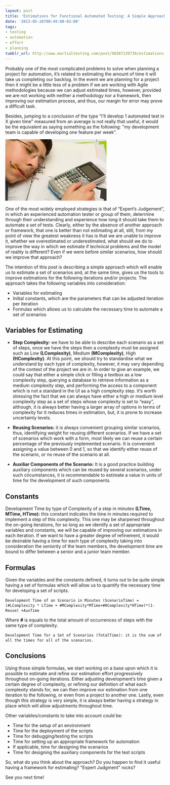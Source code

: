 ```yaml
---
layout: post
title: 'Estimations for Functional Automated Testing: A Simple Approach'
date: '2013-05-26T00:49:00-03:00'
tags:
- testing
- automation
- effort
- planning
tumblr_url: http://www.martialtesting.com/post/98367139739/estimations-for-functional-automated-testing-a
---
```

Probably one of the most complicated problems to solve when planning a project for automation, it’s related to estimating the amount of time it will take us completing our backlog. In the event we are planning for a project then it might be a little less of a problem if we are working with Agile methodologies because we can adjust estimated times, however, provided we are not working with neither a methodology nor a framework, then improving our estimation process, and thus, our margin for error may prove a difficult task.

Besides, jumping to a conclusion of the type "I’ll develop 1 automated test in X given time" measured from an average is not really that useful, it would be the equivalent as saying something as the following: "my development team is capable of developing one feature per week".

![Estimations](/assets/estimations.jpg)


One of the most widely employed strategies is that of “Expert’s Judgement”, in which an experienced automation tester or group of them, determine through their understanding and experience how long it should take them to automate a set of tests. Clearly, either by the absence of another approach or framework, that one is better than not estimating at all, still, from my point of view the greatest weakness it has is that we are unable to improve it, whether we overestimated or underestimated, what should we do to improve the way in which we estimate if technical problems and the model of reality is different? Even if we were before similar scenarios, how should we improve that approach?

The intention of this post is describing a simple approach which will enable us to estimate a set of scenarios and, at the same time, gives us the tools to improve estimations for the following iterations and/or projects. The approach takes the following variables into consideration:

- Variables for estimating
- Initial constants, which are the parameters that can be adjusted iteration per iteration
- Formulas which allows us to calculate the necessary time to automate a set of scenarios

## Variables for Estimating

- **Step Complexity:** we have to be able to describe each scenario as a set of steps, once we have the steps then a complexity must be assigned such as Low **(LComplexity)**, Medium **(MComplexity)**, High **(HComplexity)**. At this point, we should try to standardise what we understand by each type of complexity, however, it may vary depending of the context of the project we are in. In order to give an example, we could say that either a simple click or filling a textbox as a low complexity step, querying a database to retrieve information as a medium complexity step, and performing the access to a component which is not a standard in the UI as a high complexity step. It’s worth stressing the fact that we can always have either a high or medium level complexity step as a set of steps whose complexity is set to “easy”, although, it is always better having a larger array of options in terms of complexity for it reduces times in estimation, but, it is prone to increase uncertainty levels.

- **Reusing Scenarios:** it is always convenient grouping similar scenarios, thus, identifying weight for reusing different scenarios. If we have a set of scenarios which work with a form, most likely we can reuse a certain percentage of the previously implemented scenario. It is convenient assigning a value between 0 and 1, so that we identify either reuse of the scenario, or no reuse of the scenario at all.

- **Auxiliar Components of the Scenario:** It is a good practice building auxiliary components which can be reused by several scenarios, under such circumstances, it is recommendable to estimate a value in units of time for the development of such components.

## Constants

Development Time by type of Complexity of a step in minutes **(LTime, MTime, HTime):** this constant indicates the time in minutes required to implement a step of this complexity. This one may be sharpened throughout the on-going iterations, for so long as we identify a set of appropriate variables and constants, we will be capable of improving our estimations in each iteration. If we want to have a greater degree of refinement, it would be desirable having a time for each type of complexity taking into consideration the seniority of the team members, the development time are bound to differ between a senior and a junior team member.

## Formulas

Given the variables and the constants defined, it turns out to be quite simple having a set of formulas which will allow us to quantify the necessary time for developing a set of scripts.

```
Development Time of an Scenario in Minutes (ScenarioTime) = (#LComplexity * LTime + #MComplexity*MTime+#HComplexity*HTime)*(1-Reuse) +AuxTime
```

Where **#** is equals to the total amount of occurrences of steps with the same type of complexity.

```
Development Time for a Set of Scenarios (TotalTime): it is the sum of all the times for all of the scenarios.
```

## Conclusions

Using those simple formulas, we start working on a base upon which it is possible to estimate and refine our estimation effort progressively throughout on-going iterations. Either adjusting development’s time given a certain degree of complexity, or refining our definition of what each complexity stands for, we can then improve our estimation from one iteration to the following, or even from a project to another one. Lastly, even though this strategy is very simple, it is always better having a strategy in place which will allow adjustments throughout time.

Other variables/constants to take into account could be:

- Time for the setup of an environment
- Time for the deployment of the scripts
- Time for debugging/testing the scripts
- Time for setting up an appropriate framework for automation
- If applicable, time for designing the scenarios
- Time for designing the auxiliary components for the test scripts

So, what do you think about the approach? Do you happen to find it useful having a framework for estimating? "Expert Judgment" rocks?

See you next time!
